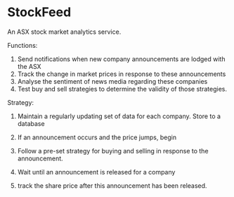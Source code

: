 # StockFeed

An ASX stock market analytics service. 


Functions:

1. Send notifications when new company announcements are  lodged with the ASX
2. Track the change in market prices in response to these announcements
3. Analyse the sentiment of news media regarding these companies
4. Test buy and sell strategies to determine the validity of those strategies.



Strategy:

1. Maintain a regularly updating set of data for each company. Store to a database

2. If an announcement occurs and the price jumps, begin 


2. Follow a pre-set strategy for buying and selling in response to the announcement. 
2. Wait until an announcement is released for a company
3. track the share price after this announcement has been released. 

 
